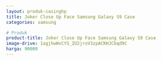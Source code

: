 ```yaml
---
layout: produk-casinghp
title: Joker Close Up Face Samsung Galaxy S9 Case
categories: samsung

# Produk
product-title: Joker Close Up Face Samsung Galaxy S9 Case
image-drive: 1agjhwWvCYS_ZU2jroV3zpACKHJCbqd9C
harga: 90000
---
```

